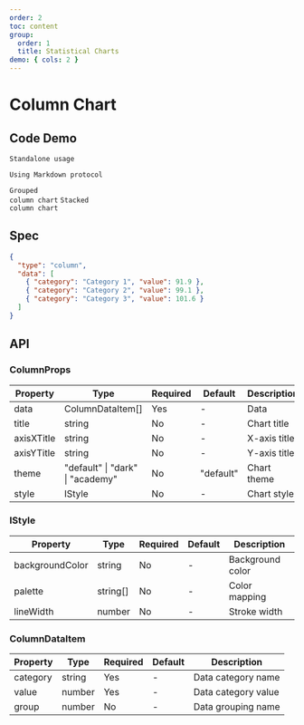 ```yaml
---
order: 2
toc: content
group:
  order: 1
  title: Statistical Charts
demo: { cols: 2 }
---
```


# Column Chart

## Code Demo

<code src="./demos/common">Standalone usage</code>

<code src="./demos/markdown">Using Markdown protocol</code>

<code src="./demos/group" description="Pass additional fields in data and set group to true">Grouped column chart</code>
<code src="./demos/stack" description="Pass additional fields in data and set stack to true">Stacked column chart</code>

## Spec

```json
{
  "type": "column",
  "data": [
    { "category": "Category 1", "value": 91.9 },
    { "category": "Category 2", "value": 99.1 },
    { "category": "Category 3", "value": 101.6 }
  ]
}
```

## API

### ColumnProps

| Property   | Type                                     | Required | Default   | Description  |
| ---------- | ---------------------------------------- | -------- | --------- | ------------ |
| data       | ColumnDataItem[]                         | Yes      | -         | Data         |
| title      | string                                   | No       | -         | Chart title  |
| axisXTitle | string                                   | No       | -         | X-axis title |
| axisYTitle | string                                   | No       | -         | Y-axis title |
| theme      | "default" &#124; "dark" &#124; "academy" | No       | "default" | Chart theme  |
| style      | IStyle                                   | No       | -         | Chart style  |

### IStyle

| Property        | Type     | Required | Default | Description      |
| --------------- | -------- | -------- | ------- | ---------------- |
| backgroundColor | string   | No       | -       | Background color |
| palette         | string[] | No       | -       | Color mapping    |
| lineWidth       | number   | No       | -       | Stroke width     |

### ColumnDataItem

| Property | Type   | Required | Default | Description         |
| -------- | ------ | -------- | ------- | ------------------- |
| category | string | Yes      | -       | Data category name  |
| value    | number | Yes      | -       | Data category value |
| group    | number | No       | -       | Data grouping name  |
